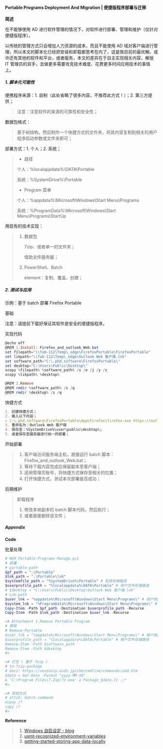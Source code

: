 #### Portable Programs Deployment And Migration | 便捷版程序部署与迁移

**简述**

在不能够使用 AD 进行软件管理的情况下，对软件进行部署、管理和维护（仅针对便捷版程序）。

以传统的管理方式只会增加人力资源的成本，而且不能使用 AD 域对客户端进行管理，所以本文的脚本化已经把安装和卸载都思考在内了，这是我目前的最优解。或许还有其他的软件和平台，或者服务，本文的差异在于自主实现相关内容，解放 IT 管理员的双手，去做更多需要攻克技术难度、花费更多时间应用技术的事情上。



##### 1. 脚本化可能性

便携程序来源：1. 自制（此处省略了很多内容，不推荐此方式！）；2. 第三方提供；

>  注意：注意软件的来源的可靠性和安全性；

数据包格式：

> 基于树结构，然后制作一个快捷方式的文件夹，将其内容复制到相关的用户程序启动参数或文件夹即可；

部署方式：1.  个人；2. 系统；

> - 路径
>
> 个人：%localappdata%\DATA\Portable
>
> 系统：%SystemDrive%\Portable
>
> - Program 菜单
>
> 个人：%appdata%\Microsoft\Windows\Start Menu\Programs
>
> 系统：%ProgramData%\Microsoft\Windows\Start Menu\Programs\StartUp

用现有的技术实现：

> 1. 数据包
>
>    7zip、或者单一的文件夹；
>
>    借助文件服务器；
>
> 2. PowerShell、Batch
>
>    element：复制、覆盖、创建；



##### 2. 测试与应用

示例：基于 batch 部署 Firefox Portable

基础

注意：请提前下载好保证其软件是安全的便捷版程序。

实现代码

```powershell
@echo off
@REM 1.Install: Firefox_and_outlook_Web.bat
set filepath="\\fab-112\Temp\_edge\FirefoxPortable\FirefoxPortable"
set likpath="\\fab-112\Temp\_edge\Outlook Web 客户端.lnk"
set software_path="C:\.phd.software\FirefoxPortable\"
set desktop="C:\Users\Public\Desktop\"
xcopy %filepath% %software_path% /s /e /j /y /z
xcopy %likpath% %desktop% 

@REM 2.Remove
@REM rmdir %software_path% /s /q
@REM rmdir %desktop% /s /q
```

快捷方式

```markdown
1. 创建快捷方式；
2. 输入以下内容；
> C:\.phd.software\FirefoxPortable\App\Firefox\firefox.exe https://outlook.office.com
3. 重命名为：Outlook Web 客户端
4. 保存至：%SystemDrive%\user\public\desktop\;
5. 或者保存至服务器进行统一的部署；
```

开始部署

> 1. 客户端访问服务端主机，直接运行 batch 脚本：Firefox_and_outlook_Web.bat；
> 2. 等待下载内容完成后保留副本至客户端；
> 3. 适用管理员账号，将快捷方式保存至相关的位置；
> 4. 打开快捷方式，测试本次部署是否成功；

后期维护

> 卸载程序
>
> 1. 修改本地副本的 batch 脚本代码，然后执行；
> 2. 或者直接删除该文件；



##### Appendix

**Code**

批量处理

```powershell
# REM Portable-Programs-Manage.ps1
# 部署
# portable-path
$pf_path = ".\Portable"
$lnk_path = ".\Portable\lnk"
$systemfile_path = "%SystemDrive%\Portable" # 系统存储路径
$userprofile_path = "%localappdata%\DATA\Portable" # 用户文件存储路径
# $desktop = "C:\Users\Public\Desktop\Outlook Web 客户端.lnk"
# Lnk-path
$user_lnk = "%appdata%\Microsoft\Windows\Start Menu\Programs\" # 用户快捷方式
$system_lnk = "%ProgramData%\Microsoft\Windows\Start Menu\Programs\" # 系统快捷方式
Copy-Item -Path $pf_path -Destination $userprofile_path -Recurse
Copy-Item -Path $lnk_path -Destination $user_lnk -Recurse

<# Attachment 1.Remove Portable Program
# 移除
# Remove-Portable
$user_lnk = "%appdata%\Microsoft\Windows\Start Menu\Programs\" # 用户快捷方式
$userprofile_path = "%localappdata%\DATA\Portable" # 用户文件存储路径
Remove-Item -Path $software_path
Remove-Item -Path $desktop
#>

<# 打包 ( 基于 7zip )
# to-7zip-package
# docs: https://sevenzip.osdn.jp/chm/cmdline/commands/add.htm
$date = Get-Date -Format "yyyy-MM-dd"
& 'C:\Program Files\7-Zip\7z.exe' a Package_$date.7z .\*
#>

<# 其他方式
# attch: batch-command
xcpoy /?
copy /?
#>
```

**Reference**

> 1. [Windows 自启设定 - blog](https://huchengv5.github.io/post/%E5%A6%82%E4%BD%95%E6%B7%BB%E5%8A%A0%E5%88%B0%E5%BC%80%E6%9C%BA%E8%87%AA%E5%90%AF%E5%8A%A8.html)
> 2. [usmt-recognized-environment-variables](https://docs.microsoft.com/en-us/windows/deployment/usmt/usmt-recognized-environment-variables)
> 3. [getting-started-storing-app-data-locally](https://blogs.windows.com/windowsdeveloper/2016/05/10/getting-started-storing-app-data-locally/)